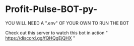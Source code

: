 # Profit-Pulse-BOT-py-
YOU WILL NEED A ".env" OF YOUR OWN TO RUN THE BOT


Check out this server to watch this bot in action "  https://discord.gg/fQHQgEjQHX  "
